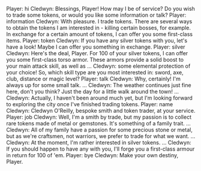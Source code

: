 Player: hi
Cledwyn: Blessings, Player! How may I be of service? Do you wish to trade some tokens, or would you like some information or talk?
Player: information
Cledwyn: With pleasure. <bows> I trade tokens. There are several ways to obtain the tokens I am interested in - killing certain bosses, for example. In exchange for a certain amount of tokens, I can offer you some first-class items.
Player: token
Cledwyn: If you have any silver tokens with you, let's have a look! Maybe I can offer you something in exchange.
Player: silver
Cledwyn: Here's the deal, Player. For 100 of your silver tokens, I can offer you some first-class torso armor. These armors provide a solid boost to your main attack skill, as well as ...
Cledwyn: some elemental protection of your choice! So, which skill type are you most interested in: sword, axe, club, distance or magic level?
Player: talk
Cledwyn: Why, certainly! I'm always up for some small talk. ...
Cledwyn: The weather continues just fine here, don't you think? Just the day for a little walk around the town! ...
Cledwyn: Actually, I haven't been around much yet, but I'm looking forward to exploring the city once I've finished trading tokens.
Player: name
Cledwyn: <bows> Cledwyn O'Reilly, bespoke smith and token trader, at your service.
Player: job
Cledwyn: Well, I'm a smith by trade, but my passion is to collect rare tokens made of metal or gemstones. It's something of a family trait. ...
Cledwyn: All of my family have a passion for some precious stone or metal, but as we're craftsmen, not warriors, we prefer to trade for what we want. ...
Cledwyn: At the moment, I'm rather interested in silver tokens. ...
Cledwyn: If you should happen to have any with you, I'll forge you a first-class armour in return for 100 of 'em.
Player: bye
Cledwyn: Make your own destiny, Player.